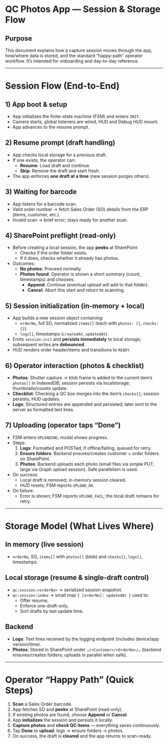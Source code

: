 # QC Photos App — Session & Storage Flow

## Purpose
This document explains how a capture session moves through the app, how/where data is stored, and the standard “happy-path” operator workflow. It’s intended for onboarding and day-to-day reference.

---

# Session Flow (End-to-End)

## 1) App boot & setup
- App initializes the finite-state machine (FSM) and enters `INIT`.
- Camera starts, global listeners are wired, HUD and Debug HUD mount.
- App advances to the resume prompt.

## 2) Resume prompt (draft handling)
- App checks local storage for a previous draft.
- If one exists, the operator can:
  - **Resume**: Load draft and continue.
  - **Skip**: Remove the draft and start fresh.
- The app enforces **one draft at a time** (new session purges others).

## 3) Waiting for barcode
- App listens for a barcode scan.
- Valid order number → fetch Sales Order (SO) details from the ERP (items, customer, etc.).
- Invalid scan → brief error; stays ready for another scan.

## 4) SharePoint preflight (read-only)
- Before creating a local session, the app **peeks** at SharePoint:
  - Checks if the order folder exists.
  - If it does, checks whether it already has photos.
- Outcomes:
  - **No photos**: Proceed normally.
  - **Photos found**: Operator is shown a short summary (count, timestamps) and chooses:
    - **Append**: Continue (eventual upload will add to that folder).
    - **Cancel**: Abort this start and return to scanning.

## 5) Session initialization (in-memory + local)
- App builds a new session object containing:
  - `orderNo`, full SO, normalized `items[]` (each with `photos: []`, `checks: {}`).
  - `logs[]`, timestamps (`createdAt`, `updatedAt`).
- Emits `session:init` and **persists immediately** to local storage; subsequent writes are **debounced**.
- HUD renders order header/items and transitions to `READY`.

## 6) Operator interaction (photos & checklist)
- **Photos**: Shutter capture → blob frame is added to the current item’s `photos[]` in IndexedDB; session persists via localstorage; thumbnails/counts update.
- **Checklist**: Checking a QC box merges into the item’s `checks{}`; session persists; HUD updates.
- **Logs**: Structured entries are appended and persisted; later sent to the server as formatted text lines.

## 7) Uploading (operator taps “Done”)
- FSM enters `UPLOADING`; modal shows progress.
- Steps:
  1) **Logs**: Formatted and POSTed; if offline/failing, queued for retry.
  2) **Ensure folders**: Backend ensures/creates customer + order folders on SharePoint.
  3) **Photos**: Backend uploads each photo (small files via simple PUT; large via Graph upload session). Safe parallelism is used.
- On success:
  - Local draft is removed; in-memory session cleared.
  - HUD resets; FSM reports `UPLOAD_OK`.
- On failure:
  - Error is shown; FSM reports `UPLOAD_FAIL`; the local draft remains for retry.

---

# Storage Model (What Lives Where)

## In memory (live session)
- `orderNo`, SO, `items[]` with `photos[]` (blob) and `checks{}`, `logs[]`, timestamps.

## Local storage (resume & single-draft control)
- `qc:session:<orderNo>` → serialized session snapshot.
- `qc:session:index` → small map `{ [orderNo]: updatedAt }` used to:
  - Offer resume,
  - Enforce one-draft-only,
  - Sort drafts by last update time.

## Backend
- **Logs**: Text lines received by the logging endpoint (includes device/app version/time).
- **Photos**: Stored in SharePoint under `…/<Customer>/<OrderNo>/…` (backend ensures/creates folders; uploads in parallel when safe).

---

# Operator “Happy Path” (Quick Steps)

1) **Scan** a Sales Order barcode.  
2) App fetches SO and **peeks** at SharePoint (read-only).  
3) If existing photos are found, choose **Append** or **Cancel**.  
4) App **initializes** the session and persists it locally.  
5) **Capture photos** and **check QC items** — everything saves continuously.  
6) Tap **Done** to **upload**: logs → ensure folders → photos.  
7) On success, the draft is **cleared** and the app returns to scan-ready.
